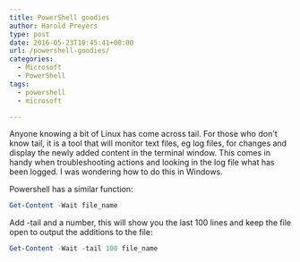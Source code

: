 ```yaml
---
title: PowerShell goodies
author: Harold Preyers
type: post
date: 2016-05-23T10:45:41+00:00
url: /powershell-goodies/
categories:
  - Microsoft
  - PowerShell
tags:
  - powershell
  - microsoft

---
```

<!--more-->

Anyone knowing a bit of Linux has come across tail. For those who don't know tail, it is a tool that will monitor text files, eg log files, for changes and display the newly added content in the terminal window. This comes in handy when troubleshooting actions and looking in the log file what has been logged. I was wondering&nbsp;how to do this in Windows.

Powershell has a similar function:

```powershell
Get-Content -Wait file_name
```

Add -tail and a number, this will show you the last 100 lines and keep the file open to output the additions to the file:

```powershell
Get-Content -Wait -tail 100 file_name
```